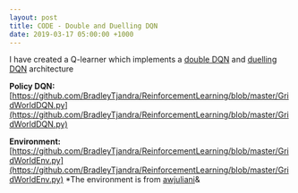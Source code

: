 ```yaml
---
layout: post
title: CODE - Double and Duelling DQN
date: 2019-03-17 05:00:00 +1000
---
```


I have created a Q-learner which implements a [double DQN](https://arxiv.org/abs/1509.06461) and [duelling DQN](https://arxiv.org/abs/1511.06581) architecture

**Policy DQN:**
[https://github.com/BradleyTjandra/ReinforcementLearning/blob/master/GridWorldDQN.py](https://github.com/BradleyTjandra/ReinforcementLearning/blob/master/GridWorldDQN.py)

**Environment:**
[https://github.com/BradleyTjandra/ReinforcementLearning/blob/master/GridWorldEnv.py](https://github.com/BradleyTjandra/ReinforcementLearning/blob/master/GridWorldEnv.py)
*The environment is from [awjuliani](https://github.com/awjuliani/DeepRL-Agents/blob/master/gridworld.py)&

